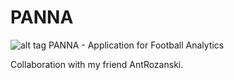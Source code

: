 # PANNA
![alt tag](https://i.imgsafe.org/59aad429c3.jpg)
PANNA - Application for Football Analytics

Collaboration with my friend AntRozanski.
